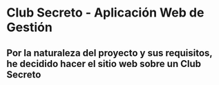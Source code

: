 # Club Secreto - Aplicación Web de Gestión

Por la naturaleza del proyecto y sus requisitos, he decidido hacer el sitio web sobre un Club Secreto
---
